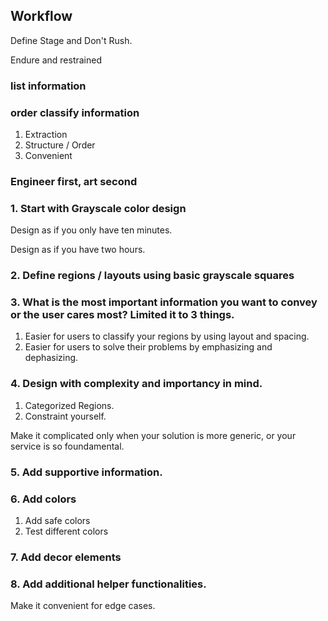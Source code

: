 ## Workflow

Define Stage and Don't Rush.

Endure and restrained

### list information

### order classify information

1. Extraction
1. Structure / Order
1. Convenient 

### Engineer first, art second

### 1. Start with Grayscale color design

Design as if you only have ten minutes.

Design as if you have two hours.

### 2. Define regions / layouts using basic grayscale squares

### 3. What is the most important information you want to convey or the user cares most? Limited it to 3 things.

1. Easier for users to classify your regions by using layout and spacing.
1. Easier for users to solve their problems by emphasizing and dephasizing.

### 4. Design with complexity and importancy in mind.

1. Categorized Regions.
1. Constraint yourself.

Make it complicated only when your solution is more generic, or your service is so foundamental.

### 5. Add supportive information.

### 6. Add colors

1. Add safe colors 
1. Test different colors

### 7. Add decor elements

### 8. Add additional helper functionalities.

Make it convenient for edge cases.
